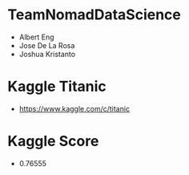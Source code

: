 # TeamNomadDataScience
* Albert Eng
* Jose De La Rosa
* Joshua Kristanto

# Kaggle Titanic
* https://www.kaggle.com/c/titanic

# Kaggle Score 
* 0.76555